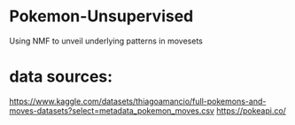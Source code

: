 # Pokemon-Unsupervised
Using NMF to unveil underlying patterns in movesets
# data sources: 
https://www.kaggle.com/datasets/thiagoamancio/full-pokemons-and-moves-datasets?select=metadata_pokemon_moves.csv
https://pokeapi.co/
